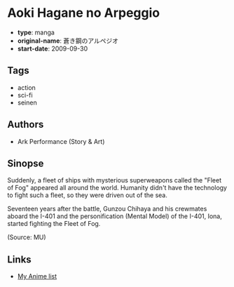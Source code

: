 # Aoki Hagane no Arpeggio

-   **type**: manga
-   **original-name**: 蒼き鋼のアルペジオ
-   **start-date**: 2009-09-30

## Tags

-   action
-   sci-fi
-   seinen

## Authors

-   Ark Performance (Story & Art)

## Sinopse

Suddenly, a fleet of ships with mysterious superweapons called the "Fleet of Fog" appeared all around the world. Humanity didn't have the technology to fight such a fleet, so they were driven out of the sea.

Seventeen years after the battle, Gunzou Chihaya and his crewmates aboard the I-401 and the personification (Mental Model) of the I-401, Iona, started fighting the Fleet of Fog.

(Source: MU)

## Links

-   [My Anime list](https://myanimelist.net/manga/25861/Aoki_Hagane_no_Arpeggio)
